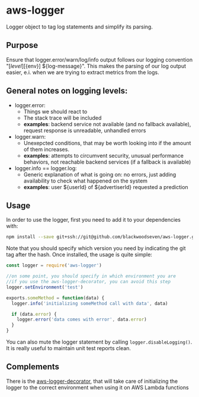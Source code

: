 # aws-logger

Logger object to tag log statements and simplify its parsing.

## Purpose
Ensure that logger.error/warn/log/info output follows our logging convention "[${level}] [${env}] ${log-message}".
This makes the parsing of our log output easier, e.i. when we are trying to extract metrics from the logs.

## General notes on logging levels:
* logger.error:
  * Things we should react to
  * The stack trace will be included
  * **examples**: backend service not available (and no fallback available), request response is unreadable, unhandled errors
* logger.warn:
  * Unexepcted conditions, that may be worth looking into if the amount of them increases.
  * **examples**: attempts to circumvent security, unusual performance behaviors, not reachable backend services (if a fallback is available)
* logger.info == logger.log:
  * Generic explanation of what is going on: no errors, just adding availability to check what happened on the system
  * **examples**: user ${userId} of ${advertiserId} requested a prediction

## Usage
In order to use the logger, first you need to add it to your dependencies with:
```bash
npm install --save git+ssh://git@github.com/blackwoodseven/aws-logger.git#v1.0.0
```
Note that you should specify which version you need by indicating the git tag after the hash. Once installed, the usage is quite simple:
```js
const logger = require('aws-logger')

//on some point, you should specify in which environment you are
//if you use the aws-logger-decorator, you can avoid this step
logger.setEnvironment('test')

exports.someMethod = function(data) {
  logger.info('initializing someMethod call with data', data)

  if (data.error) {
    logger.error('data comes with error', data.error)
  }
}
```
You can also mute the logger statement by calling `logger.disableLogging()`. It is really useful to maintain unit test reports clean.

## Complements
There is the [aws-logger-decorator](https://github.com/blackwoodseven/aws-logger-decorator), that will take care of initializing the logger to the correct environment when using it on AWS Lambda functions
